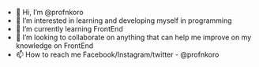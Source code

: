 - 👋 Hi, I’m @profnkoro
- 👀 I’m interested in learning and developing myself in programming
- 🌱 I’m currently learning FrontEnd 
- 💞️ I’m looking to collaborate on anything that can help me improve on my knowledge on FrontEnd
- 📫 How to reach me Facebook/Instagram/twitter - @profnkoro

<!---
profnkoro/profnkoro is a ✨ special ✨ repository because its `README.md` (this file) appears on your GitHub profile.
You can click the Preview link to take a look at your changes.
--->
